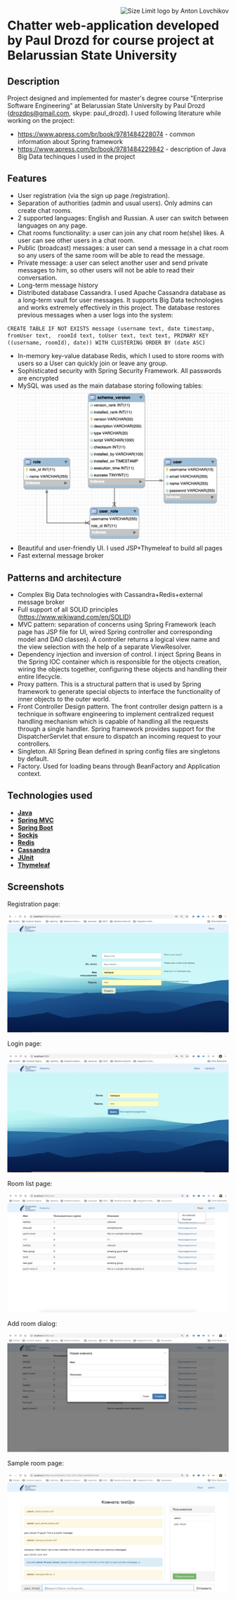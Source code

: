 <img src="https://www.bsu.by/Cache/Page/653933.jpg" align="right"
     title="Size Limit logo by Anton Lovchikov" style="width: 300; height:125;"/>
 <h1>Chatter web-application developed by Paul Drozd for course project at Belarussian State University</h1>

 ## Description
 
Project designed and implemented for master's degree course "Enterprise Software Engineering" at Belarussian State University by Paul Drozd (drozdps@gmail.com, skype: paul_drozd). I used following literature while working on the project:
* https://www.apress.com/br/book/9781484228074 - common information about Spring framework
* https://www.apress.com/br/book/9781484229842 - description of Java Big Data techinques I used in the project

 ## Features
 
* User registration (via the sign up page /registration).
* Separation of authorities (admin and usual users). Only admins can create chat rooms. 
* 2 supported languages: English and Russian. A user can switch between languages on any page.
* Chat rooms functionality: a user can join any chat room he(she) likes. A user can see other users in a chat room. 
* Public (broadcast) messages: a user can send a message in a chat room so any users of the same room will be able to read the message.
* Private message: a user can select another user and send private messages to him, so other users will not be able to read their conversation.
* Long-term message history
* Distributed database Cassandra. I used Apache Cassandra database as a long-term vault for user messages. It supports Big Data technologies and works extremely effectively in this project. The database restores previous messages when a user logs into the system:
```
CREATE TABLE IF NOT EXISTS message (username text, date timestamp, fromUser text,  roomId text, toUser text, text text, PRIMARY KEY ((username, roomId), date)) WITH CLUSTERING ORDER BY (date ASC)
```
* In-memory key-value database Redis, which I used to store rooms with users so a User can quickly join or leave any group.
* Sophisticated security with Spring Security Framework. All passwords are encrypted
* MySQL was used as the main database storing following tables:
![MySQL scheme](https://github.com/drozdps/Chat/blob/master/screens/schema.png)
* Beautiful and user-friendly UI. I used JSP+Thymeleaf to build all pages
* Fast external message broker

## Patterns and architecture

* Complex Big Data technologies with Cassandra+Redis+external message broker
* Full support of all SOLID principles (https://www.wikiwand.com/en/SOLID)
* MVC pattern: separation of concerns using Spring Framework (each page has JSP file for UI, wired Spring controller and corresponding model and DAO classes).  A controller returns a logical view name and the view selection with the help of a separate ViewResolver.
* Dependency injection and inversion of control. I inject Spring Beans in the Spring IOC container which is responsible for the objects creation, wiring the objects together, configuring these objects and handling their entire lifecycle.
* Proxy pattern. This is a structural pattern that is used by Spring framework to generate special objects to interface the functionality of inner objects to the outer world.
* Front Controller Design pattern. The front controller design pattern is a technique in software engineering to implement centralized request handling mechanism which is capable of handling all the requests through a single handler. Spring framework provides support for the DispatcherServlet that ensure to dispatch an incoming request to your controllers.
* Singleton. All Spring Bean defined in spring config files are singletons by default.
* Factory. Used for loading beans through BeanFactory and Application context.




 ## Technologies used
 
* **[Java](https://www.oracle.com/technetwork/java/javase/documentation/index.html)**
* **[Spring MVC](https://docs.spring.io/spring/docs/current/spring-framework-reference/web.html)**
* **[Spring Boot](http://spring.io/projects/spring-boot)**
* **[Sockjs](https://github.com/sockjs/sockjs-client)**
* **[Redis](https://redis.io/)**
* **[Cassandra](http://cassandra.apache.org/)**
* **[JUnit](https://junit.org/junit5/)**
* **[Thymeleaf](https://www.thymeleaf.org/)**


## Screenshots

Registration page:

![Registration page](https://github.com/drozdps/Chat/blob/master/screens/registration_new.png)

Login page:

![Login page](https://github.com/drozdps/Chat/blob/master/screens/login_new.png)

Room list page:

![Room list page](https://github.com/drozdps/Chat/blob/master/screens/rooms.png)

Add room dialog:

![Add room dialog](https://github.com/drozdps/Chat/blob/master/screens/add_room.png)

Sample room page:

![Sample room page](https://github.com/drozdps/Chat/blob/master/screens/room.png)
